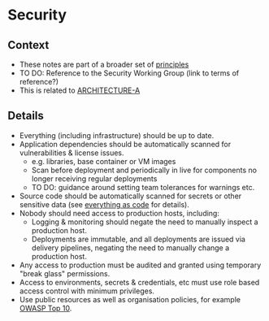 # Security

## Context

* These notes are part of a broader set of [principles](../principles.md)
* TO DO: Reference to the Security Working Group (link to terms of reference?)
* This is related to [ARCHITECTURE-A](https://aalto.digital.nhs.uk/#/object/details?objectId=683a5ab9-6630-42bf-86e5-b44a77e2766f&library=5464c07f-daf1-4eee-b9b6-22e6c4dfbbd0)

## Details

* Everything (including infrastructure) should be up to date.
* Application dependencies should be automatically scanned for vulnerabilities & license issues.
  * e.g. libraries, base container or VM images
  * Scan before deployment and periodically in live for components no longer receiving regular deployments
  * TO DO: guidance around setting team tolerances for warnings etc.
* Source code should be automatically scanned for secrets or other sensitive data (see [everything as code](../patterns/everything-as-code.md) for details).
* Nobody should need access to production hosts, including:
    * Logging & monitoring should negate the need to manually inspect a production host.
    * Deployments are immutable, and all deployments are issued via delivery pipelines, negating the need to manually change a production host.
* Any access to production must be audited and granted using temporary "break glass" permissions.
* Access to environments, secrets & credentials, etc must use role based access control with minimum privileges.
* Use public resources as well as organisation policies, for example [OWASP Top 10](https://owasp.org/www-project-top-ten/).
